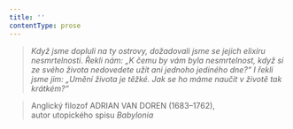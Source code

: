 ```yaml
---
title: ''
contentType: prose
---
```


<section>

> _Když jsme dopluli na ty ostrovy, dožadovali jsme se jejich elixíru nesmrtelnosti. Řekli nám: „K čemu by vám byla nesmrtelnost, když si ze svého života nedovedete užít ani jednoho jediného dne?“ I řekli jsme jim: „Umění života je těžké. Jak se ho máme naučit v životě tak krátkém?“_

> Anglický filozof ADRIAN VAN DOREN (1683–1762),  
> autor utopického spisu _Babylonia_

</section>

